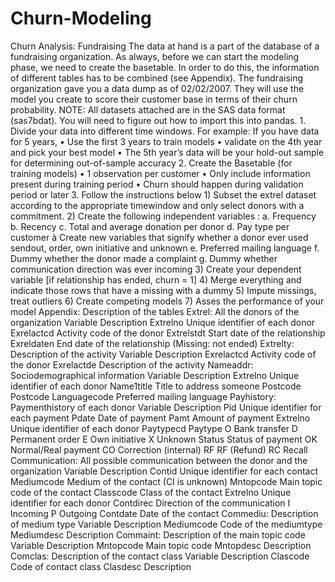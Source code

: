# Churn-Modeling
Churn Analysis: Fundraising The data at hand is a part of the database of a fundraising organization. As always, before we can start the modeling phase, we need to create the basetable. In order to do this, the information of different tables has to be combined (see Appendix). The fundraising organization gave you a data dump as of 02/02/2007. They will use the model you create to score their customer base in terms of their churn probability. NOTE: All datasets attached are in the SAS data format (sas7bdat). You will need to figure out how to import this into pandas. 1. Divide your data into different time windows. For example: If you have data for 5 years, • Use the first 3 years to train models • validate on the 4th year and pick your best model • The 5th year’s data will be your hold-out sample for determining out-of-sample accuracy 2. Create the Basetable (for training models) • 1 observation per customer • Only include information present during training period • Churn should happen during validation period or later 3. Follow the instructions below 1) Subset the extrel dataset according to the appropriate timewindow and only select donors with a commitment. 2) Create the following independent variables : a. Frequency b. Recency c. Total and average donation per donor d. Pay type per customer à Create new variables that signify whether a donor ever used sendout, order, own initiative and unknown e. Preferred mailing language f. Dummy whether the donor made a complaint g. Dummy whether communication direction was ever incoming 3) Create your dependent variable [if relationship has ended, churn = 1] 4) Merge everything and indicate those rows that have a missing with a dummy 5) Impute missings, treat outliers 6) Create competing models 7) Asses the performance of your model Appendix: Description of the tables Extrel: All the donors of the organization Variable Description Extrelno Unique identifier of each donor Exrelactcd Activity code of the donor Extrelstdt Start date of the relationship Exreldaten End date of the relationship (Missing: not ended) Extrelty: Description of the activity Variable Description Exrelactcd Activity code of the donor Exrelactde Description of the activity Nameaddr: Sociodemographical information Variable Description Extrelno Unique identifier of each donor Name1title Title to address someone Postcode Postcode Languagecode Preferred mailing language Payhistory: Paymenthistory of each donor Variable Description Pid Unique identifier for each payment Pdate Date of payment Pamt Amount of payment Extrelno Unique identifier of each donor Paytypecd Paytype O Bank transfer D Permanent order E Own initiative X Unknown Status Status of payment OK Normal/Real payment CO Correction (internal) RF RF (Refund) RC Recall Communication: All possible communication between the donor and the organization Variable Description Contid Unique identifier for each contact Mediumcode Medium of the contact (CI is unknown) Mntopcode Main topic code of the contact Classcode Class of the contact Extrelno Unique identifier for each donor Contdirec Direction of the communication I Incoming P Outgoing Contdate Date of the contact Commediu: Description of medium type Variable Description Mediumcode Code of the mediumtype Mediumdesc Description Commaint: Description of the main topic code Variable Description Mntopcode Main topic code Mntopdesc Description Comclas: Description of the contact class Variable Description Clascode Code of contact class Clasdesc Description
